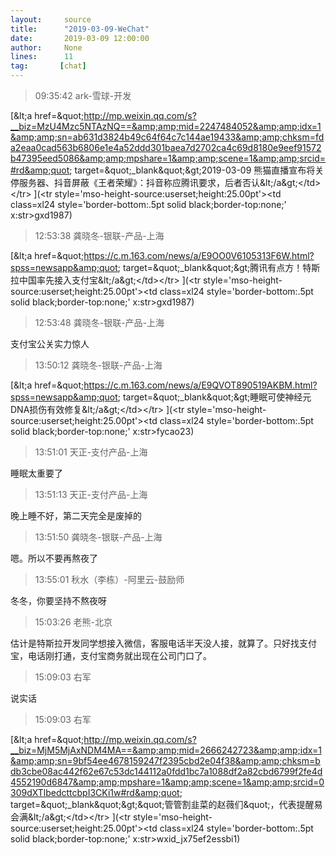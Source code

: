 ```yaml
---
layout:     source 
title:      "2019-03-09-WeChat"
date:       2019-03-09 12:00:00
author:     None
lines:      11 
tag:       [chat]
---
```

> 09:35:42  ark-雪球-开发  
   
[&amp;lt;a href=&amp;quot;http://mp.weixin.qq.com/s?__biz=MzU4Mzc5NTAzNQ==&amp;amp;mid=2247484052&amp;amp;idx=1&amp;amp;sn=ab631d3824b49c64f64c7c144ae19433&amp;amp;chksm=fda2eaa0cad563b6806e1e4a52ddd301baea7d2702ca4c69d8180e9eef91572b47395eed5086&amp;amp;mpshare=1&amp;amp;scene=1&amp;amp;srcid=#rd&amp;quot; target=&amp;quot;_blank&amp;quot;&amp;gt;2019-03-09 熊猫直播宣布将关停服务器、抖音屏蔽《王者荣耀》：抖音称应腾讯要求，后者否认&amp;lt;/a&amp;gt;&lt;/td&gt;&lt;/tr&gt;
](&lt;tr style='mso-height-source:userset;height:25.00pt'&gt;&lt;td class=xl24  style='border-bottom:.5pt solid black;border-top:none;' x:str&gt;gxd1987)  
   
> 12:53:38  龚晓冬-银联-产品-上海  
   
[&amp;lt;a href=&amp;quot;https://c.m.163.com/news/a/E9OO0V6105313F6W.html?spss=newsapp&amp;quot; target=&amp;quot;_blank&amp;quot;&amp;gt;腾讯有点方！特斯拉中国率先接入支付宝&amp;lt;/a&amp;gt;&lt;/td&gt;&lt;/tr&gt;
](&lt;tr style='mso-height-source:userset;height:25.00pt'&gt;&lt;td class=xl24  style='border-bottom:.5pt solid black;border-top:none;' x:str&gt;gxd1987)  
   
> 12:53:48  龚晓冬-银联-产品-上海  
   
支付宝公关实力惊人  
   
> 13:50:12  龚晓冬-银联-产品-上海  
   
[&amp;lt;a href=&amp;quot;https://c.m.163.com/news/a/E9QVOT890519AKBM.html?spss=newsapp&amp;quot; target=&amp;quot;_blank&amp;quot;&amp;gt;睡眠可使神经元DNA损伤有效修复&amp;lt;/a&amp;gt;&lt;/td&gt;&lt;/tr&gt;
](&lt;tr style='mso-height-source:userset;height:25.00pt'&gt;&lt;td class=xl24  style='border-bottom:.5pt solid black;border-top:none;' x:str&gt;fycao23)  
   
> 13:51:01  天正-支付产品-上海  
   
睡眠太重要了  
   
> 13:51:13  天正-支付产品-上海  
   
晚上睡不好，第二天完全是废掉的  
   
> 13:51:50  龚晓冬-银联-产品-上海  
   
嗯。所以不要再熬夜了  
   
> 13:55:01  秋水（李栋）-阿里云-鼓励师  
   
冬冬，你要坚持不熬夜呀  
   
> 15:03:26  老熊-北京  
   
估计是特斯拉开发同学想接入微信，客服电话半天没人接，就算了。只好找支付宝，电话刚打通，支付宝商务就出现在公司门口了。  
   
> 15:09:03  右军  
   
说实话  
   
> 15:09:03  右军  
   
[&amp;lt;a href=&amp;quot;http://mp.weixin.qq.com/s?__biz=MjM5MjAxNDM4MA==&amp;amp;mid=2666242723&amp;amp;idx=1&amp;amp;sn=9bf54ee4678159247f2395cbd2e04f38&amp;amp;chksm=bdb3cbe08ac442f62e67c53dc144112a0fdd1bc7a1088df2a82cbd6799f2fe4d4552190d6847&amp;amp;mpshare=1&amp;amp;scene=1&amp;amp;srcid=0309dXTlbedcttcbpI3CKi1w#rd&amp;quot; target=&amp;quot;_blank&amp;quot;&amp;gt;&amp;quot;管管割韭菜的赵薇们&amp;quot;，代表提醒易会满&amp;lt;/a&amp;gt;&lt;/td&gt;&lt;/tr&gt;
](&lt;tr style='mso-height-source:userset;height:25.00pt'&gt;&lt;td class=xl24  style='border-bottom:.5pt solid black;border-top:none;' x:str&gt;wxid_jx75ef2essbi1)  
   
